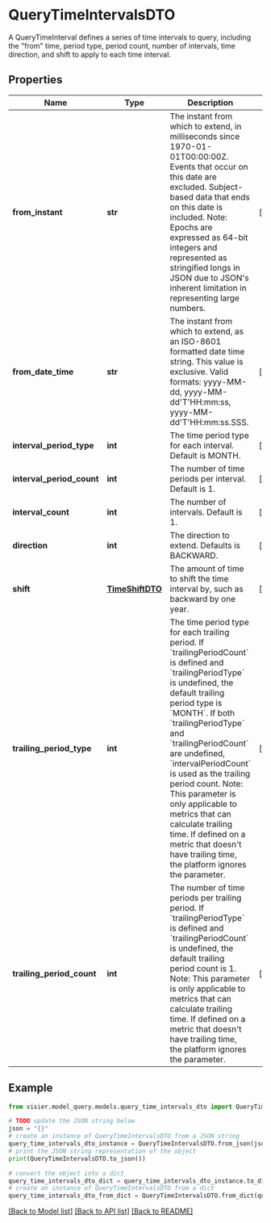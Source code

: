# QueryTimeIntervalsDTO

A QueryTimeInterval defines a series of time intervals to query, including the \"from\" time, period type, period count,  number of intervals, time direction, and shift to apply to each time interval.

## Properties

Name | Type | Description | Notes
------------ | ------------- | ------------- | -------------
**from_instant** | **str** | The instant from which to extend, in milliseconds since 1970-01-01T00:00:00Z.  Events that occur on this date are excluded. Subject-based data that ends on this date is included.  Note: Epochs are expressed as 64-bit integers and represented as stringified longs in JSON due to JSON&#39;s  inherent limitation in representing large numbers. | [optional] 
**from_date_time** | **str** | The instant from which to extend, as an ISO-8601 formatted date time string. This value is exclusive.  Valid formats: yyyy-MM-dd, yyyy-MM-dd&#39;T&#39;HH:mm:ss, yyyy-MM-dd&#39;T&#39;HH:mm:ss.SSS. | [optional] 
**interval_period_type** | **int** | The time period type for each interval. Default is MONTH. | [optional] 
**interval_period_count** | **int** | The number of time periods per interval. Default is 1. | [optional] 
**interval_count** | **int** | The number of intervals. Default is 1. | [optional] 
**direction** | **int** | The direction to extend. Defaults is BACKWARD. | [optional] 
**shift** | [**TimeShiftDTO**](TimeShiftDTO.md) | The amount of time to shift the time interval by, such as backward by one year. | [optional] 
**trailing_period_type** | **int** | The time period type for each trailing period. If &#x60;trailingPeriodCount&#x60; is defined and &#x60;trailingPeriodType&#x60; is undefined, the default trailing period type is &#x60;MONTH&#x60;.  If both &#x60;trailingPeriodType&#x60; and &#x60;trailingPeriodCount&#x60; are undefined, &#x60;intervalPeriodCount&#x60; is used as the trailing period count.  Note: This parameter is only applicable to metrics that can calculate trailing time. If defined on a metric that doesn&#39;t have trailing time, the platform ignores the parameter. | [optional] 
**trailing_period_count** | **int** | The number of time periods per trailing period. If &#x60;trailingPeriodType&#x60; is defined and &#x60;trailingPeriodCount&#x60; is undefined, the default trailing period count is 1.  Note: This parameter is only applicable to metrics that can calculate trailing time. If defined on a metric that doesn&#39;t have trailing time, the platform ignores the parameter. | [optional] 

## Example

```python
from visier.model_query.models.query_time_intervals_dto import QueryTimeIntervalsDTO

# TODO update the JSON string below
json = "{}"
# create an instance of QueryTimeIntervalsDTO from a JSON string
query_time_intervals_dto_instance = QueryTimeIntervalsDTO.from_json(json)
# print the JSON string representation of the object
print(QueryTimeIntervalsDTO.to_json())

# convert the object into a dict
query_time_intervals_dto_dict = query_time_intervals_dto_instance.to_dict()
# create an instance of QueryTimeIntervalsDTO from a dict
query_time_intervals_dto_from_dict = QueryTimeIntervalsDTO.from_dict(query_time_intervals_dto_dict)
```
[[Back to Model list]](../README.md#documentation-for-models) [[Back to API list]](../README.md#documentation-for-api-endpoints) [[Back to README]](../README.md)


